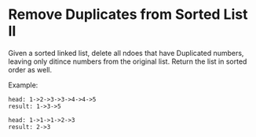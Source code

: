 # Remove Duplicates from Sorted List II

Given a sorted linked list, delete all ndoes that have Duplicated numbers, leaving
only ditince numbers from the original list. Return the list in sorted order as well.  

Example:  
```
head: 1->2->3->3->4->4->5
result: 1->3->5

head: 1->1->1->2->3
result: 2->3
```

